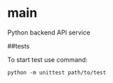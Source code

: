 # main
Python backend API service


##tests

To start test use command:

```python -m unittest path/to/test```